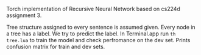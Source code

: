 Torch implementation of Recursive Neural Network based on cs224d assignment 3.

Tree structure assigned to every sentence is assumed given. Every node in a tree has a label. We try to predict the label.
In Terminal.app run `th tree.lua` to train the model and check perfromance on the dev set. Prints confusion matrix for train and dev sets.

